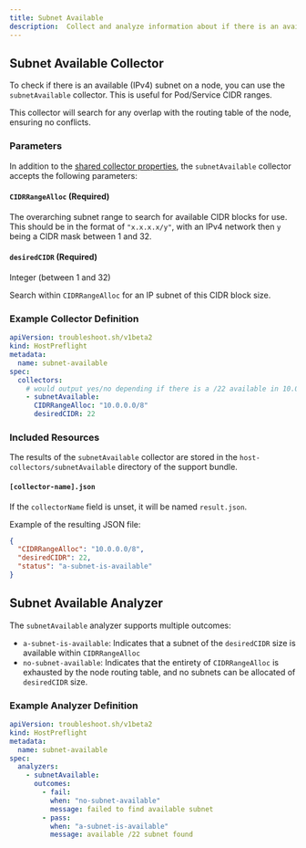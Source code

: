 ```yaml
---
title: Subnet Available
description:  Collect and analyze information about if there is an available (IPv4) subnet.
---
```


## Subnet Available Collector

To check if there is an available (IPv4) subnet on a node, you can use the `subnetAvailable` collector. This is useful for Pod/Service CIDR ranges.

This collector will search for any overlap with the routing table of the node, ensuring no conflicts.

### Parameters

In addition to the [shared collector properties](/collect/collectors/#shared-properties), the `subnetAvailable` collector accepts the following parameters:

#### `CIDRRangeAlloc` (Required)
The overarching subnet range to search for available CIDR blocks for use. This should be in the format of `"x.x.x.x/y"`, with an IPv4 network then `y` being a CIDR mask between 1 and 32.

#### `desiredCIDR` (Required)
Integer (between 1 and 32)

Search within `CIDRRangeAlloc` for an IP subnet of this CIDR block size.

### Example Collector Definition

```yaml
apiVersion: troubleshoot.sh/v1beta2
kind: HostPreflight
metadata:
  name: subnet-available
spec:
  collectors:
    # would output yes/no depending if there is a /22 available in 10.0.0.0/8
    - subnetAvailable:
      CIDRRangeAlloc: "10.0.0.0/8"
      desiredCIDR: 22
```

### Included Resources

The results of the `subnetAvailable` collector are stored in the `host-collectors/subnetAvailable` directory of the support bundle.

#### `[collector-name].json`

If the `collectorName` field is unset, it will be named `result.json`.

Example of the resulting JSON file:

```json
{
  "CIDRRangeAlloc": "10.0.0.0/8",
  "desiredCIDR": 22,
  "status": "a-subnet-is-available"
}
```

## Subnet Available Analyzer

The `subnetAvailable` analyzer supports multiple outcomes:

- `a-subnet-is-available`: Indicates that a subnet of the `desiredCIDR` size is available within `CIDRRangeAlloc`
- `no-subnet-available`: Indicates that the entirety of `CIDRRangeAlloc` is exhausted by the node routing table, and no subnets can be allocated of `desiredCIDR` size.

### Example Analyzer Definition

```yaml
apiVersion: troubleshoot.sh/v1beta2
kind: HostPreflight
metadata:
  name: subnet-available
spec:
  analyzers:
    - subnetAvailable:
      outcomes:
        - fail:
          when: "no-subnet-available"
          message: failed to find available subnet
        - pass:
          when: "a-subnet-is-available"
          message: available /22 subnet found
```
